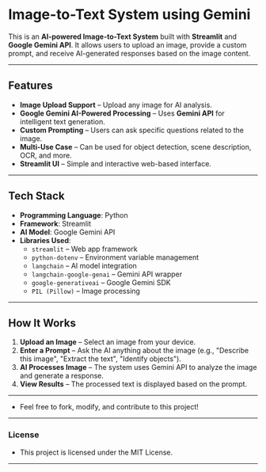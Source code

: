 # Image-to-Text System using Gemini  

This is an **AI-powered Image-to-Text System** built with **Streamlit** and **Google Gemini API**. It allows users to upload an image, provide a custom prompt, and receive AI-generated responses based on the image content.  

---

## Features  
-  **Image Upload Support** – Upload any image for AI analysis.  
-  **Google Gemini AI-Powered Processing** – Uses **Gemini API** for intelligent text generation.  
-  **Custom Prompting** – Users can ask specific questions related to the image.  
-  **Multi-Use Case** – Can be used for object detection, scene description, OCR, and more.  
-  **Streamlit UI** – Simple and interactive web-based interface.  

---

## Tech Stack  
- **Programming Language**: Python 
- **Framework**: Streamlit 
- **AI Model**: Google Gemini API 
- **Libraries Used**:  
  - `streamlit` – Web app framework  
  - `python-dotenv` – Environment variable management  
  - `langchain` – AI model integration  
  - `langchain-google-genai` – Gemini API wrapper  
  - `google-generativeai` – Google Gemini SDK  
  - `PIL (Pillow)` – Image processing  

---

## How It Works
1. **Upload an Image** – Select an image from your device.
2. **Enter a Prompt** – Ask the AI anything about the image (e.g., "Describe this image", "Extract the text", "Identify objects").
3. **AI Processes Image** – The system uses Gemini API to analyze the image and generate a response.
4. **View Results** – The processed text is displayed based on the prompt.
---
- Feel free to fork, modify, and contribute to this project!
---
### License
- This project is licensed under the MIT License.
---
